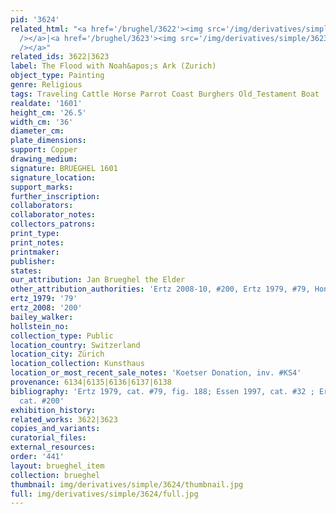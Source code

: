 ```yaml
---
pid: '3624'
related_html: "<a href='/brughel/3622'><img src='/img/derivatives/simple/3622/thumbnail.jpg'
  /></a>|<a href='/brughel/3623'><img src='/img/derivatives/simple/3623/thumbnail.jpg'
  /></a>"
related_ids: 3622|3623
label: The Flood with Noah&apos;s Ark (Zurich)
object_type: Painting
genre: Religious
tags: Traveling Cattle Horse Parrot Coast Burghers Old_Testament Boat
realdate: '1601'
height_cm: '26.5'
width_cm: '36'
diameter_cm: 
plate_dimensions: 
support: Copper
drawing_medium: 
signature: BRUEGHEL 1601
signature_location: 
support_marks: 
further_inscription: 
collaborators: 
collaborator_notes: 
collectors_patrons: 
print_type: 
print_notes: 
printmaker: 
publisher: 
states: 
our_attribution: Jan Brueghel the Elder
other_attribution_authorities: 'Ertz 2008-10, #200, Ertz 1979, #79, Honig database'
ertz_1979: '79'
ertz_2008: '200'
bailey_walker: 
hollstein_no: 
collection_type: Public
location_country: Switzerland
location_city: Zürich
location_collection: Kunsthaus
location_or_most_recent_sale_notes: 'Koetser Donation, inv. #KS4'
provenance: 6134|6135|6136|6137|6138
bibliography: 'Ertz 1979, cat. #79, fig. 188; Essen 1997, cat. #32 ; Ertz 2008-10,
  cat. #200'
exhibition_history: 
related_works: 3622|3623
copies_and_variants: 
curatorial_files: 
external_resources: 
order: '441'
layout: brueghel_item
collection: brueghel
thumbnail: img/derivatives/simple/3624/thumbnail.jpg
full: img/derivatives/simple/3624/full.jpg
---
```

